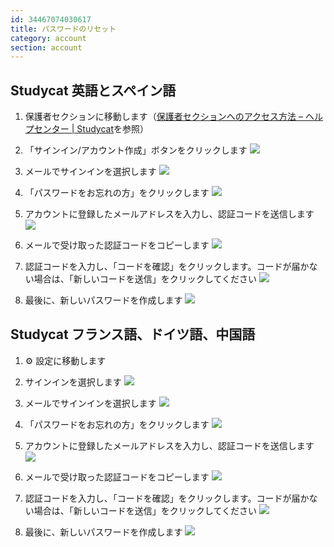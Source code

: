 ```yaml
---
id: 34467074030617
title: パスワードのリセット
category: account 
section: account
---
```

## Studycat 英語とスペイン語

1. 保護者セクションに移動します（[保護者セクションへのアクセス方法 – ヘルプセンター | Studycat](https://help.studycat.com/hc/en-us/articles/34518228622105/preview/eyJhbGciOiJIUzI1NiJ9.eyJpZCI6MzQ1MTgyMjg2MjIxMDUsImV4cCI6MTcyMDQxMjU1MX0.8DEe5gqzcwGhn9YtGOdFZJbwEjnL1d_JV4GHmWuDeF8)を参照）

2. 「サインイン/アカウント作成」ボタンをクリックします
![](https://help.studycat.com/hc/article_attachments/34482878992025)

3. メールでサインインを選択します
![](https://help.studycat.com/hc/article_attachments/34482878995737)

4. 「パスワードをお忘れの方」をクリックします
![](https://help.studycat.com/hc/article_attachments/34469007160729)

5. アカウントに登録したメールアドレスを入力し、認証コードを送信します
![](https://help.studycat.com/hc/article_attachments/34469007168281)

6. メールで受け取った認証コードをコピーします
![](https://help.studycat.com/hc/article_attachments/34469007171481)

7. 認証コードを入力し、「コードを確認」をクリックします。コードが届かない場合は、「新しいコードを送信」をクリックしてください
![](https://help.studycat.com/hc/article_attachments/34469007173273)

8. 最後に、新しいパスワードを作成します
![](https://help.studycat.com/hc/article_attachments/34469053229337)

## Studycat フランス語、ドイツ語、中国語

1. ⚙️ 設定に移動します

2. サインインを選択します
![](https://help.studycat.com/hc/article_attachments/34482879039257)

3. メールでサインインを選択します
![](https://help.studycat.com/hc/article_attachments/34482878995737)

4. 「パスワードをお忘れの方」をクリックします
![](https://help.studycat.com/hc/article_attachments/34469007160729)

5. アカウントに登録したメールアドレスを入力し、認証コードを送信します
![](https://help.studycat.com/hc/article_attachments/34469007168281)

6. メールで受け取った認証コードをコピーします
![](https://help.studycat.com/hc/article_attachments/34469007171481)

7. 認証コードを入力し、「コードを確認」をクリックします。コードが届かない場合は、「新しいコードを送信」をクリックしてください
![](https://help.studycat.com/hc/article_attachments/34469007173273)

8. 最後に、新しいパスワードを作成します
![](https://help.studycat.com/hc/article_attachments/34469053229337)

